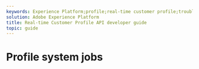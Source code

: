 ```yaml
---
keywords: Experience Platform;profile;real-time customer profile;troubleshooting;API
solution: Adobe Experience Platform
title: Real-time Customer Profile API developer guide
topic: guide
---
```


# Profile system jobs